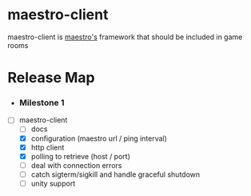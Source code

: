 maestro-client
==============

maestro-client is [maestro's](https://github.com/topfreegames/maestro) framework that should be included in game rooms

# Release Map

* ### Milestone 1

- [ ] maestro-client
    - [ ] docs
    - [x] configuration (maestro url / ping interval)
    - [x] http client
    - [x] polling to retrieve (host / port)
    - [ ] deal with connection errors
    - [ ] catch sigterm/sigkill and handle graceful shutdown
    - [ ] unity support
